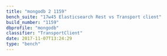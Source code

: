 ```yaml
---
title: "mongodb 2 1159"
bench_suite: "17w45 Elasticsearch Rest vs Transport client"
build_number: "1159"
dbprofile: "mongodb"
classifier: "TransportClient"
date: 2017-11-07T13:24:29
type: "bench"
---
```

